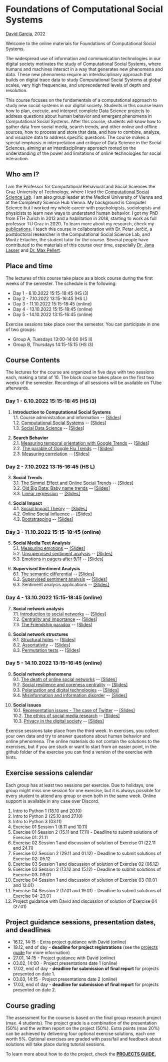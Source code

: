 # Foundations of Computational Social Systems
[David Garcia](http://dgarcia.eu), 2022

Welcome to the online materials for Foundations of Computational Social Systems.

The widespread use of information and communication technologies in our digital society motivates the study of Computational Social Systems, where humans and machines interact in a way that generates new phenomena and data. These new phenomena require an interdisciplinary approach that builds on digital trace data to study Computational Social Systems at global scales, very high frequencies, and unprecedented levels of depth and resolution.

This course focuses on the fundamentals of a computational approach to study new social systems in our digital society. Students in this course learn how to plan, execute, and interpret complete Data Science projects to address questions about human behavior and emergent phenomena in Computational Social Systems. After this course, students will know how to gather data from social media, search trends, and other online and offline sources, how to process and store that data, and how to combine, analyze, and visualize data to address specific questions. The course makes a special emphasis in interpretation and critique of Data Science in the Social Sciences, aiming at an interdisciplinary approach rooted on the understanding of the power and limitations of online technologies for social interaction.

## Who am I?

I am the Professor for Computational Behavioral and Social Sciences the Graz University of Technology, where I lead the [Computational Social Science Lab](http://www.csslab.at). I am also group leader at the Medical University of Vienna and at the Complexity Science Hub Vienna. My background is Computer Science but I worked my whole career with psychologists, sociologists and physicists to learn new ways to understand human behavior. I got my PhD from ETH Zurich in 2012 and a habilitation in 2018, starting to work as full professor TU Graz in 2020. To learn more about my research, check my [publications](https://dgarcia.eu/full-publication-list/). I teach this course in collaboration with Dr. Petar Jerčić, a postdoctoral researcher in the Computational Social Science Lab, and Moritz Erlacher, the student tutor for the course. Several people have contributed to the materials of this course over time, especially [Dr. Jana Lasser](https://janalasser.at/) and [Dr. Max Pellert](https://mpellert.at/).

## Place and time

The lectures of this course take place as a block course during the first weeks of the semester. The schedule is the following:

- Day 1 - 6.10.2022 15:15-18:45 (HS i3)
- Day 2 - 7.10.2022 13:15-16:45 (HS L)
- Day 3 - 11.10.2022 15:15-18:45 (online)
- Day 4 - 13.10.2022 15:15-18:45 (online)
- Day 5 - 14.10.2022 13:15-16:45 (online)

Exercise sessions take place over the semester. You can participate in one of two groups:
- Group A, Tuesdays 13:00-14:00 (HS II)
- Group B, Thursdays 14:15-15:15 (HS i3)

## Course Contents

The lectures for the course are organized in five days with two sessions each, making a total of 10. The block course takes place on the first two weeks of the semester. Recordings of all sessions will be available on TUbe afterwards.

### Day 1 - 6.10.2022 15:15-18:45 (HS i3)

1. **Introduction to Computational Social Systems**  
1.1. Course administration and information -- [[Slides]](https://dgarcia-eu.github.io/FoundationsOfCSS-TUGraz/01_Introduction/011_CourseIntroduction/Slides/CourseIntroduction_Slides.html)  
1.2. [Computational Social Systems](https://dgarcia-eu.github.io/FoundationsOfCSS-TUGraz/01_Introduction/012_ComputationalSocialSystems/ComputationalSocialSystems) -- [[Slides]](https://dgarcia-eu.github.io/FoundationsOfCSS-TUGraz/01_Introduction/012_ComputationalSocialSystems/Slides/ComputationalSocialSystems_Slides.html)  
1.3. [Social Data Science](https://dgarcia-eu.github.io/FoundationsOfCSS-TUGraz/01_Introduction/013_SocialDataScience/SocialDataScience) -- [[Slides]](https://dgarcia-eu.github.io/FoundationsOfCSS-TUGraz/01_Introduction/013_SocialDataScience/Slides/Introduction_Slides.html)    

2. **Search Behavior**  
2.1. [Measuring temporal orientation with Google Trends](https://dgarcia-eu.github.io/FoundationsOfCSS-TUGraz/02_Search/021_TemporalOrientation/TemporalOrientationGtrends.html) -- [[Slides]](https://dgarcia-eu.github.io/FoundationsOfCSS-TUGraz/02_Search/021_TemporalOrientation/Slides/TemporalOrientationGtrends_Slides.html)     
2.2. [The parable of Google Flu Trends](https://dgarcia-eu.github.io/FoundationsOfCSS-TUGraz/02_Search/022_GoogleFluTrends/GoogleFluTrends) -- [[Slides]](https://dgarcia-eu.github.io/FoundationsOfCSS-TUGraz/02_Search/022_GoogleFluTrends/Slides/GoogleFluTrends_Slides.html)  
2.3. [Measuring correlation](https://dgarcia-eu.github.io/FoundationsOfCSS-TUGraz/02_Search/023_Correlation/MeasuringCorrelation.html) -- [[Slides]](https://dgarcia-eu.github.io/FoundationsOfCSS-TUGraz/02_Search/023_Correlation/Slides/MeasuringCorrelation_Slides.html)   

### Day 2 - 7.10.2022 13:15-16:45 (HS L)

3. **Social Trends**  
3.1. [The Simmel Effect and Online Social Trends](https://dgarcia-eu.github.io/FoundationsOfCSS-TUGraz/03_SocialTrends/031_SimmelEffect/SimmelEffect.html) -- [[Slides]](https://dgarcia-eu.github.io/FoundationsOfCSS-TUGraz/03_SocialTrends/031_SimmelEffect/Slides/SimmelEffect_Slides.html)  
3.2. [Old Big Data: Baby name trends](https://dgarcia-eu.github.io/FoundationsOfCSS-TUGraz/03_SocialTrends/032_BabyNameTrends/BabyNameTrends.html) -- [[Slides]](https://dgarcia-eu.github.io/FoundationsOfCSS-TUGraz/03_SocialTrends/032_BabyNameTrends/Slides/BabyNameTrends_Slides.html)  
3.3. [Linear regression](https://dgarcia-eu.github.io/FoundationsOfCSS-TUGraz/03_SocialTrends/033_LinearRegression/LinearRegression.html) -- [[Slides]](https://dgarcia-eu.github.io/FoundationsOfCSS-TUGraz/03_SocialTrends/033_LinearRegression/Slides/LinearRegression_Slides.html)

4. **Social Impact**  
4.1. [Social Impact Theory](https://dgarcia-eu.github.io/FoundationsOfCSS-TUGraz/04_SocialImpact/041_SocialImpactTheory/SIT.html) -- [[Slides]](https://dgarcia-eu.github.io/FoundationsOfCSS-TUGraz/04_SocialImpact/041_SocialImpactTheory/Slides/SIT_Slides.html)   
4.2. [Online Social Influence](https://dgarcia-eu.github.io/FoundationsOfCSS-TUGraz/04_SocialImpact/042_OnlineInfluence/OnlineInfluence.html) -- [[Slides]](https://dgarcia-eu.github.io/FoundationsOfCSS-TUGraz/04_SocialImpact/042_OnlineInfluence/Slides/OnlineInfluence_Slides.html)  
4.3. [Bootstrapping](https://dgarcia-eu.github.io/FoundationsOfCSS-TUGraz/04_SocialImpact/043_Bootstrapping/Bootstrapping.html) -- [[Slides]](https://dgarcia-eu.github.io/FoundationsOfCSS-TUGraz/04_SocialImpact/043_Bootstrapping/Slides/Bootstrapping_Slides.html)

### Day 3 - 11.10.2022 15:15-18:45 (online)

5. **Social Media Text Analysis**  
5.1. [Measuring emotions](https://dgarcia-eu.github.io/FoundationsOfCSS-TUGraz/05_TextAnalysis/051_MeasuringEmotions/Emotions.html) -- [[Slides]](https://dgarcia-eu.github.io/FoundationsOfCSS-TUGraz/05_TextAnalysis/051_MeasuringEmotions/Slides/Emotions_Slides.html)  
5.2. [Unsupervised sentiment analysis](https://dgarcia-eu.github.io/FoundationsOfCSS-TUGraz/05_TextAnalysis/052_UnsupervisedSentimentAnalysis/UnsupervisedSentimentAnalysis.html) -- [[Slides]](https://dgarcia-eu.github.io/FoundationsOfCSS-TUGraz/05_TextAnalysis/052_UnsupervisedSentimentAnalysis/Slides/UnsupervisedSentimentAnalysis_Slides.html)    
5.3. [Emotions in pagers after 9/11](https://dgarcia-eu.github.io/FoundationsOfCSS-TUGraz/05_TextAnalysis/053_PagerEmotions/PagerEmotions.html) -- [[Slides]](https://dgarcia-eu.github.io/FoundationsOfCSS-TUGraz/05_TextAnalysis/053_PagerEmotions/Slides/PagerEmotions_Slides.html)    


6. **Supervised Sentiment Analysis**  
6.1. [The semantic differential](https://dgarcia-eu.github.io/FoundationsOfCSS-TUGraz/06_SentimentAnalysis/061_SemanticDifferential/SemanticDifferential.html) -- [[Slides]](https://dgarcia-eu.github.io/FoundationsOfCSS-TUGraz/06_SentimentAnalysis/061_SemanticDifferential/Slides/SemanticDifferential_Slides.html)  
6.2. [Supervised sentiment analysis](https://dgarcia-eu.github.io/FoundationsOfCSS-TUGraz/06_SentimentAnalysis/062_SupervisedSentimentAnalysis/SupervisedSentimentAnalysis.html) -- [[Slides]](https://dgarcia-eu.github.io/FoundationsOfCSS-TUGraz/06_SentimentAnalysis/062_SupervisedSentimentAnalysis/Slides/SupervisedSentimentAnalysis_Slides.html)  
6.3. Sentiment analysis applications -- [[Slides]](https://dgarcia-eu.github.io/FoundationsOfCSS-TUGraz/06_SentimentAnalysis/063_SentimentAnalysisApplications/Slides/SentimentApplications_Slides.html)  

### Day 4 - 13.10.2022 15:15-18:45 (online)

7. **Social network analysis**   
7.1. [Introduction to social networks](https://dgarcia-eu.github.io/FoundationsOfCSS-TUGraz/07_SNA/071_SNAIntro/SNAIntro.html) -- [[Slides]](https://dgarcia-eu.github.io/FoundationsOfCSS-TUGraz/07_SNA/071_SNAIntro/Slides/SNAIntro_Slides.html)  
7.2. [Centrality and importance](https://dgarcia-eu.github.io/FoundationsOfCSS-TUGraz/07_SNA/072_Centrality/Centrality.html) -- [[Slides]](https://dgarcia-eu.github.io/FoundationsOfCSS-TUGraz/07_SNA/072_Centrality/Slides/Centrality_Slides.html)  
7.3. [The Friendship paradox](https://dgarcia-eu.github.io/FoundationsOfCSS-TUGraz/07_SNA/073_FriendshipParadox/FriendshipParadox.html) -- [[Slides]](https://dgarcia-eu.github.io/FoundationsOfCSS-TUGraz/07_SNA/073_FriendshipParadox/Slides/FriendshipParadox_Slides.html)    

8. **Social network structures**   
8.1. [Structural holes](https://dgarcia-eu.github.io/FoundationsOfCSS-TUGraz/08_SocialNetworkStructures/081_StructuralHoles/StructuralHoles.html) -- [[Slides]](https://dgarcia-eu.github.io/FoundationsOfCSS-TUGraz/08_SocialNetworkStructures/081_StructuralHoles/Slides/StructuralHoles_Slides.html)    
8.2. [Assortativity](https://dgarcia-eu.github.io/FoundationsOfCSS-TUGraz/08_SocialNetworkStructures/082_Assortativity/Assortativity.html) -- [[Slides]](https://dgarcia-eu.github.io/FoundationsOfCSS-TUGraz/08_SocialNetworkStructures/082_Assortativity/Slides/Assortativity_Slides.html)   
8.3. [Permutation tests](https://dgarcia-eu.github.io/FoundationsOfCSS-TUGraz/08_SocialNetworkStructures/083_PermutationTests/PermutationTests.html) -- [[Slides]](https://dgarcia-eu.github.io/FoundationsOfCSS-TUGraz/08_SocialNetworkStructures/083_PermutationTests/Slides/PermutationTests_Slides.html)    

### Day 5 - 14.10.2022 13:15-16:45 (online)

9. **Social network phenomena**  
9.1. [The death of online social networks](https://dgarcia-eu.github.io/FoundationsOfCSS-TUGraz/09_SNAPhenomena/091_SocialNetworkDeath/SocialNetworkDeath.html) -- [[Slides]](https://dgarcia-eu.github.io/FoundationsOfCSS-TUGraz/09_SNAPhenomena/091_SocialNetworkDeath/Slides/SocialNetworkDeath_Slides.html)  
9.2. [Social resilience and coreness centrality](https://dgarcia-eu.github.io/FoundationsOfCSS-TUGraz/09_SNAPhenomena/092_SocialResilience/SocialResilience.html) -- [[Slides]](https://dgarcia-eu.github.io/FoundationsOfCSS-TUGraz/09_SNAPhenomena/092_SocialResilience/Slides/SocialResilience_Slides.html)  
9.3. [Polarization and digital technologies](https://dgarcia-eu.github.io/FoundationsOfCSS-TUGraz/09_SNAPhenomena/093_Polarization/Polarization.html) -- [[Slides]](https://dgarcia-eu.github.io/FoundationsOfCSS-TUGraz/09_SNAPhenomena/093_Polarization/Slides/Polarization_Slides.html)  
9.4. [Misinformation and information disorder](https://dgarcia-eu.github.io/FoundationsOfCSS-TUGraz/09_SNAPhenomena/094_Misinformation/Misinformation.html) -- [[Slides]](https://dgarcia-eu.github.io/FoundationsOfCSS-TUGraz/09_SNAPhenomena/094_Misinformation/Slides/Misinformation_Slides.html)  


10. **Social issues**  
10.1. [Representation issues - The case of Twitter](https://dgarcia-eu.github.io/FoundationsOfCSS-TUGraz/10_SocietalIssues/101_TwitterOpinions/TwitterOpinions.html) -- [[Slides]](https://dgarcia-eu.github.io/FoundationsOfCSS-TUGraz/10_SocietalIssues/101_TwitterOpinions/Slides/TwitterOpinions_Slides.html)   
10.2. [The ethics of social media research](https://dgarcia-eu.github.io/FoundationsOfCSS-TUGraz/10_SocietalIssues/102_Ethics/Ethics.html) -- [[Slides]](https://dgarcia-eu.github.io/FoundationsOfCSS-TUGraz/10_SocietalIssues/102_Ethics/Slides/Ethics_Slides.html)  
10.3. [Privacy in the digital society](https://dgarcia-eu.github.io/FoundationsOfCSS-TUGraz/10_SocietalIssues/103_Privacy/Privacy.html) -- [[Slides]](https://dgarcia-eu.github.io/FoundationsOfCSS-TUGraz/10_SocietalIssues/103_Privacy/Slides/Privacy_Slides.html)    

Exercise sessions take place from the third week. In exercises, you collect your own data and try to answer questions about human behavior and online phenomena. The online materials do not contain the solutions to the exercises, but if you are stuck or want to start from an easier point, in the github folder of the exercise you can find a version of the exercise with hints.

## Exercise sessions calendar

Each group has at least two sessions per exercise. Due to holidays, one group might miss one session for one exercise, but it is always possible for every student to attend any group or even both in the same week. Online support is available in any case over Discord.

01. Intro to Python 1 (18.10 and 20.10)
02. Intro to Python 2 (25.10 and 27.10)
03. Intro to Python 3 (03.11)
04. Exercise 01 Session 1 (8.11 and 10.11)
05. Exercise 01 Session 2 (15.11 and 17.11) - Deadline to submit solutions of Exercise 01: 21.11
06. Exercise 02 Session 1 and discussion of solution of Exercise 01 (22.11 and 24.11)
07. Exercise 02 Session 2 (29.11 and 01.12) - Deadline to submit solutions of Exercise 02: 05.12
08. Exercise 03 Session 1 and discussion of solution of Exercise 02 (06.12)
09. Exercise 03 Session 2 (13.12 and 15.12) - Deadline to submit solutions of Exercise 03: 09.01
10. Exercise 04 Session 1 and discussion of solution of Exercise 03 (10.01 and 12.01)
11. Exercise 04 Session 2 (17.01 and 19.01) - Deadline to submit solutions of Exercise 04: 23.01
12. Project guidance with David and discussion of solution of Exercise 04 (27.01)

## Project guidance sessions, presentation dates, and deadlines

- 16.12, 14:15 - Extra project guidance with David (online)
- 19.12, end of day - **deadline for project registrations** (see the [projects guide](https://github.com/dgarcia-eu/FoundationsOfCSS-TUGraz/blob/master/Projects_Guidance/ProjectsGuide.md) for more information)
- 27.01, 14:15 - Project guidance with David (online)
- 03.02, 14:00 - Project presentations date 1 (online)
- 17.02, end of day - **deadline for submission of final report** for projects presented on date 1.
- 03.03, 14:15 - Project presentations date 2 (online)
- 17.03, end of day - **deadline for submission of final report** for projects presented on date 2.

## Course grading

The assessment for the course is based on the final group research project (max. 4 students). The project grade is a combination of the presentation (50%) and the written report on the project (50%). Extra points (max 20%)  can be achieved by delivering four optional exercise solutions, each one worth 5%. Optional exercises are graded with pass/fail and feedback about solutions will take place during tutorial sessions.

To learn more about how to do the project, check the [**PROJECTS GUIDE.**](https://github.com/dgarcia-eu/FoundationsOfCSS-TUGraz/blob/master/Projects_Guidance/ProjectsGuide.md)
